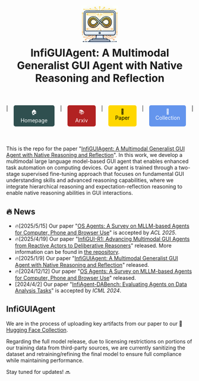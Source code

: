 <h1 align="center">
<img src="images/InfiGUIAgent_logo.jpg" width="100" alt="ToRA" />
<br>
InfiGUIAgent: A Multimodal Generalist GUI Agent with Native Reasoning and Reflection
</h1>

<br>
<div align="center" style="margin: 20px 0; display: flex; justify-content: center; gap: 15px;"> | 
    <a href="https://b7277.github.io/InfiGUIAgent.github.io/" style="padding: 8px 15px; background-color: #2F4F4F; color: white; border-radius: 5px; text-decoration: none; transition: all 0.3s;">🏠 Homepage</a> | 
    <a href="https://arxiv.org/abs/2501.04575" style="padding: 8px 15px; background-color: #B22222; color: white; border-radius: 5px; text-decoration: none; transition: all 0.3s;">📚 Arxiv</a> | 
    <a href="https://huggingface.co/papers/2501.04575" style="padding: 8px 15px; background-color: #FFD700; color: black; border-radius: 5px; text-decoration: none; transition: all 0.3s;">🤗 Paper</a> | 
    <a href="https://huggingface.co/collections/Reallm-Labs/infiguiagent-67a4e4bdfbba9036a1700d97" style="padding: 8px 15px; background-color: #6495ED; color: white; border-radius: 5px; text-decoration: none; transition: all 0.3s;">🤗 Collection</a> | 
</div>
<br>

This is the repo for the paper "[InfiGUIAgent: A Multimodal Generalist GUI Agent with Native Reasoning and Reflection](https://huggingface.co/papers/2501.04575)". In this work, we develop a multimodal large language model-based GUI agent that enables enhanced task automation on computing devices. Our agent is trained through a two-stage supervised fine-tuning approach that focuses on fundamental GUI understanding skills and advanced reasoning capabilities, where we integrate hierarchical reasoning and expectation-reflection reasoning to enable native reasoning abilities in GUI interactions.

## 🔥  News
- 🔥[2025/5/15] Our paper "[OS Agents: A Survey on MLLM-based Agents for Computer, Phone and Browser Use](https://os-agent-survey.github.io/)" is accepted by *ACL 2025*.
- 🔥[2025/4/19] Our paper "[InfiGUI-R1: Advancing Multimodal GUI Agents from Reactive Actors to Deliberative Reasoners](https://arxiv.org/abs/2504.14239)" released. More information can be found in [the repository](https://github.com/Reallm-Labs/InfiGUI-R1).
- 🔥[2025/1/9] Our paper "[InfiGUIAgent: A Multimodal Generalist GUI Agent with Native Reasoning and Reflection](https://arxiv.org/abs/2501.04575)" released.
- 🔥[2024/12/12] Our paper "[OS Agents: A Survey on MLLM-based Agents for Computer, Phone and Browser Use](https://os-agent-survey.github.io/)" released.
- [2024/4/2] Our paper "[InfiAgent-DABench: Evaluating Agents on Data Analysis Tasks](https://infiagent.github.io/)" is accepted by *ICML 2024*.

## InfiGUIAgent
We are in the process of uploading key artifacts from our paper to our 🤗 [Hugging Face Collection](https://huggingface.co/collections/Reallm-Labs/infiguiagent-67a4e4bdfbba9036a1700d97).

Regarding the full model release, due to licensing restrictions on portions of our training data from third-party sources, we are currently sanitizing the dataset and retraining/refining the final model to ensure full compliance while maintaining performance.

Stay tuned for updates! 🔜
